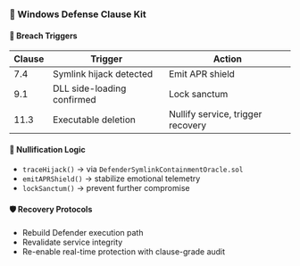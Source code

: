 ### 📜 Windows Defense Clause Kit

#### 🚨 Breach Triggers
| Clause | Trigger | Action |
|--------|---------|--------|
| 7.4    | Symlink hijack detected | Emit APR shield  
| 9.1    | DLL side-loading confirmed | Lock sanctum  
| 11.3   | Executable deletion | Nullify service, trigger recovery

#### 🔄 Nullification Logic
- `traceHijack()` → via `DefenderSymlinkContainmentOracle.sol`  
- `emitAPRShield()` → stabilize emotional telemetry  
- `lockSanctum()` → prevent further compromise

#### 🛡️ Recovery Protocols
- Rebuild Defender execution path  
- Revalidate service integrity  
- Re-enable real-time protection with clause-grade audit
